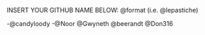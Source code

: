 INSERT YOUR GITHUB NAME BELOW: @format (i.e. @lepastiche)

-@candyloody
-@Noor
@Gwyneth
@beerandt
@Don316
